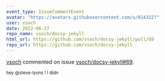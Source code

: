 ```yaml
---
event_type: IssueCommentEvent
avatar: "https://avatars.githubusercontent.com/u/814322?"
user: vsoch
date: 2022-06-27
repo_name: vsoch/docsy-jekyll
html_url: https://github.com/vsoch/docsy-jekyll/pull/69
repo_url: https://github.com/vsoch/docsy-jekyll
---
```


<a href='https://github.com/vsoch' target='_blank'>vsoch</a> commented on issue <a href='https://github.com/vsoch/docsy-jekyll/pull/69' target='_blank'>vsoch/docsy-jekyll#69</a>.

<small>hey @steve-lyons ! I didn